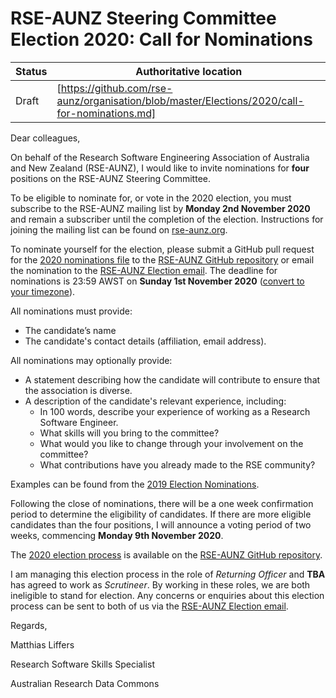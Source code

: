 # RSE-AUNZ Steering Committee Election 2020: Call for Nominations

| Status | Authoritative location |
| --- | --- |
| Draft | [https://github.com/rse-aunz/organisation/blob/master/Elections/2020/call-for-nominations.md] |

Dear colleagues,

On behalf of the Research Software Engineering Association of Australia and New Zealand (RSE-AUNZ), I would like to invite nominations for **four** positions on the RSE-AUNZ Steering Committee.

To be eligible to nominate for, or vote in the 2020 election, you must subscribe to the RSE-AUNZ mailing list by **Monday 2nd November 2020** and remain a subscriber until the completion of the election. Instructions for joining the mailing list can be found on [rse-aunz.org](https://rse-aunz.org/).

To nominate yourself for the election, please submit a GitHub pull request for the [2020 nominations file](https://github.com/rse-aunz/organisation/blob/master/Elections/2020/nominations.md) to the [RSE-AUNZ GitHub repository](https://github.com/rse-aunz/organization) or email the nomination to the [RSE-AUNZ Election email](mailto:election@rse-aunz.org). The deadline for nominations is 23:59 AWST on **Sunday 1st November 2020** ([convert to your timezone]((https://www.timeanddate.com/worldclock/fixedtime.html?continent=australasia&sort=1&p1=196&iso=20190915T2359&msg=RSE-AUNZ%20Nominations%20Deadline))).

All nominations must provide:
* The candidate’s name
* The candidate's contact details (affiliation, email address).

All nominations may optionally provide:
* A statement describing how the candidate will contribute to ensure that the association is diverse.
* A description of the candidate's relevant experience, including:
   * In 100 words, describe your experience of working as a Research Software Engineer.
   * What skills will you bring to the committee?
   * What would you like to change through your involvement on the committee?
   * What contributions have you already made to the RSE community?

Examples can be found from the [2019 Election Nominations](https://github.com/rse-aunz/organisation/blob/master/Elections/2019/nominations.md).

Following the close of nominations, there will be a one week confirmation period to determine the eligibility of candidates. If there are more eligible candidates than the four positions, I will announce a voting period of two weeks, commencing **Monday 9th November 2020**.

The [2020 election process](https://github.com/rse-aunz/organisation/blob/master/Elections/2020/process.md) is available on the [RSE-AUNZ GitHub repository](https://github.com/rse-aunz/organisation/Election/).

I am managing this election process in the role of _Returning Officer_ and **TBA** has agreed to work as _Scrutineer_. By working in these roles, we are both ineligible to stand for election. Any concerns or enquiries about this election process can be sent to both of us via the [RSE-AUNZ Election email](mailto:election@rse-aunz.org).

Regards,

Matthias Liffers

Research Software Skills Specialist

Australian Research Data Commons

